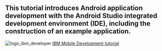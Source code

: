 This tutorial introduces Android application development with the Android Studio integrated development environment (IDE), including the construction of an example application.
----
![logo_ibm_developer](https://user-images.githubusercontent.com/19194678/50427123-de112a80-089f-11e9-8ac3-e288f840d4ec.png)
[IBM Mobile Development tutorial](https://developer.ibm.com/tutorials/develop-android-applications-with-android-studio/)